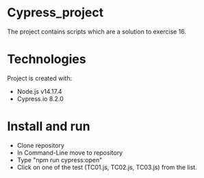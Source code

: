 # Cypress_project
The project contains scripts which are a solution to exercise 16.

# Technologies
Project is created with:
* Node.js v14.17.4
* Cypress.io 8.2.0

# Install and run
* Clone repository
* In Command-Line move to repository
* Type "npm run cypress:open"
* Click on one of the test (TC01.js, TC02.js, TC03.js) from the list.

